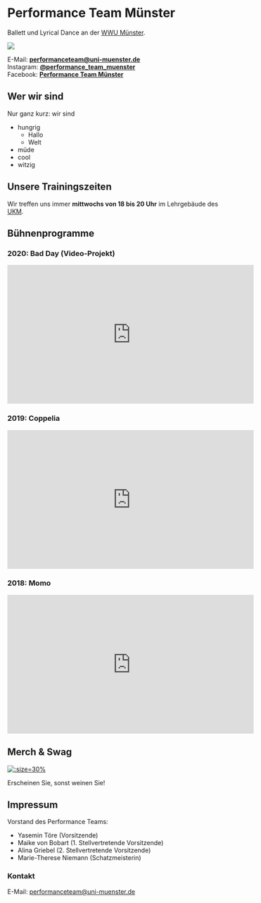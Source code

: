 # Performance Team Münster

Ballett und Lyrical Dance an der [WWU Münster][wwu].

![][logo]

E-Mail: **[performanceteam@uni-muenster.de][mail]**  
Instagram: **[@performance\_team\_muenster][instagram]**  
Facebook: **[Performance Team Münster][facebook]**

[wwu]: https://wwu.de/
[logo]: https://i.imgur.com/Zv1LXxa.png
[mail]: mailto:performanceteam@uni-muenster.de
[instagram]: https://www.instagram.com/performance_team_muenster
[facebook]: https://www.facebook.com/Performance-Team-M%C3%BCnster-Ballett-und-Lyrical-Dance-104566531110275

## Wer wir sind

Nur ganz kurz: wir sind

- hungrig
  - Hallo
  - Welt
- müde
- cool
- witzig

## Unsere Trainingszeiten

Wir treffen uns immer **mittwochs von 18 bis 20 Uhr** im Lehrgebäude des [UKM](http://www.ukm.de).

## Bühnenprogramme

### 2020: Bad Day (Video-Projekt)

<iframe width="560" height="315" src="https://www.youtube.com/embed/e_4C6dB5QzY" frameborder="0" allow="accelerometer; autoplay; clipboard-write; encrypted-media; gyroscope; picture-in-picture" allowfullscreen></iframe>

### 2019: Coppelia

<iframe width="560" height="315" src="https://www.youtube.com/embed/WM4IdnF6_yY" frameborder="0" allow="accelerometer; autoplay; encrypted-media; gyroscope; picture-in-picture" allowfullscreen></iframe>

### 2018: Momo

<iframe width="560" height="315" src="https://www.youtube.com/embed/G-6i1apTchA" frameborder="0" allow="accelerometer; autoplay; encrypted-media; gyroscope; picture-in-picture" allowfullscreen></iframe>

## Merch & Swag

[![](https://i.ibb.co/MMmKMHp/Whats-App-Image-2020-10-18-at-21-01-54.jpg ':size=30%')](https://shop.spreadshirt.de/performance-team-muenster/)

Erscheinen Sie, sonst weinen Sie!

## Impressum

Vorstand des Performance Teams:
- Yasemin Töre (Vorsitzende)
- Maike von Bobart (1. Stellvertretende Vorsitzende)
- Alina Griebel (2. Stellvertretende Vorsitzende)
- Marie-Therese Niemann (Schatzmeisterin)

### Kontakt
E-Mail: [performanceteam@uni-muenster.de](mailto:performanceteam@uni-muenster.de)
